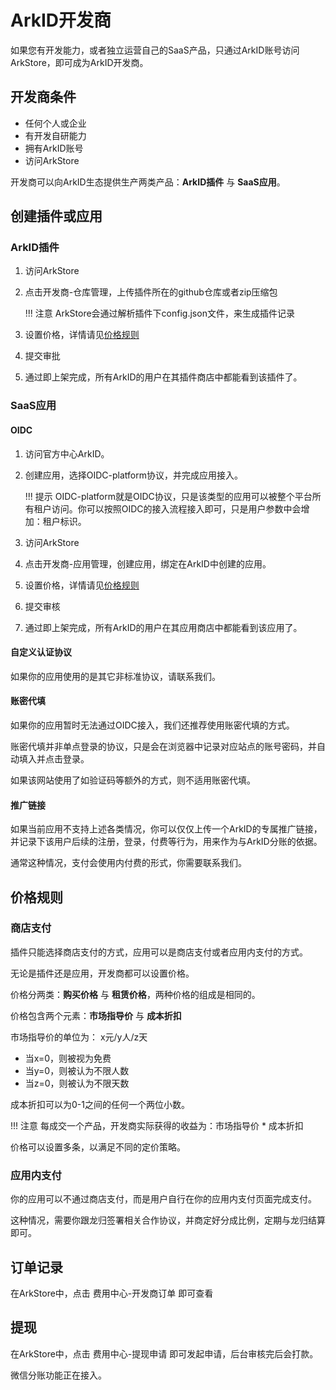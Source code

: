 # ArkID开发商

如果您有开发能力，或者独立运营自己的SaaS产品，只通过ArkID账号访问ArkStore，即可成为ArkID开发商。

## 开发商条件

* 任何个人或企业
* 有开发自研能力
* 拥有ArkID账号
* 访问ArkStore

开发商可以向ArkID生态提供生产两类产品：**ArkID插件** 与 **SaaS应用**。

## 创建插件或应用

### ArkID插件

1. 访问ArkStore
1. 点击开发商-仓库管理，上传插件所在的github仓库或者zip压缩包

    !!! 注意
        ArkStore会通过解析插件下config.json文件，来生成插件记录

2. 设置价格，详情请见[价格规则](#_3)
3. 提交审批
4. 通过即上架完成，所有ArkID的用户在其插件商店中都能看到该插件了。

### SaaS应用

#### OIDC

1. 访问官方中心ArkID。
1. 创建应用，选择OIDC-platform协议，并完成应用接入。

    !!! 提示
        OIDC-platform就是OIDC协议，只是该类型的应用可以被整个平台所有租户访问。你可以按照OIDC的接入流程接入即可，只是用户参数中会增加：租户标识。

2. 访问ArkStore
3. 点击开发商-应用管理，创建应用，绑定在ArkID中创建的应用。
4. 设置价格，详情请见[价格规则](#_3)
5. 提交审核
6. 通过即上架完成，所有ArkID的用户在其应用商店中都能看到该应用了。

#### 自定义认证协议

如果你的应用使用的是其它非标准协议，请联系我们。

#### 账密代填

如果你的应用暂时无法通过OIDC接入，我们还推荐使用账密代填的方式。

账密代填并非单点登录的协议，只是会在浏览器中记录对应站点的账号密码，并自动填入并点击登录。

如果该网站使用了如验证码等额外的方式，则不适用账密代填。

#### 推广链接

如果当前应用不支持上述各类情况，你可以仅仅上传一个ArkID的专属推广链接，并记录下该用户后续的注册，登录，付费等行为，用来作为与ArkID分账的依据。

通常这种情况，支付会使用内付费的形式，你需要联系我们。

## 价格规则

### 商店支付

插件只能选择商店支付的方式，应用可以是商店支付或者应用内支付的方式。

无论是插件还是应用，开发商都可以设置价格。

价格分两类：**购买价格** 与 **租赁价格**，两种价格的组成是相同的。

价格包含两个元素：**市场指导价** 与 **成本折扣**

市场指导价的单位为： x元/y人/z天

* 当x=0，则被视为免费
* 当y=0，则被认为不限人数
* 当z=0，则被认为不限天数

成本折扣可以为0-1之间的任何一个两位小数。

!!! 注意
    每成交一个产品，开发商实际获得的收益为：市场指导价 * 成本折扣

价格可以设置多条，以满足不同的定价策略。

### 应用内支付

你的应用可以不通过商店支付，而是用户自行在你的应用内支付页面完成支付。

这种情况，需要你跟龙归签署相关合作协议，并商定好分成比例，定期与龙归结算即可。

## 订单记录

在ArkStore中，点击 费用中心-开发商订单 即可查看

## 提现

在ArkStore中，点击 费用中心-提现申请 即可发起申请，后台审核完后会打款。

微信分账功能正在接入。